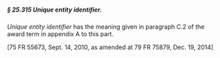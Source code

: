 ##### § 25.315 Unique entity identifier. #####

*Unique entity identifier* has the meaning given in paragraph C.2 of the award term in appendix A to this part.

[75 FR 55673, Sept. 14, 2010, as amended at 79 FR 75879, Dec. 19, 2014]